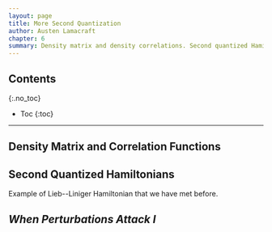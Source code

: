 ```yaml
---
layout: page
title: More Second Quantization
author: Austen Lamacraft
chapter: 6
summary: Density matrix and density correlations. Second quantized Hamiltonians. Hartree--Fock theory. Hanbury Brown and Twiss effect.
---
```


## Contents
{:.no_toc}

* Toc
{:toc}

---

## Density Matrix and Correlation Functions

## Second Quantized Hamiltonians

Example of Lieb--Liniger Hamiltonian that we have met before.

## _When Perturbations Attack I_
